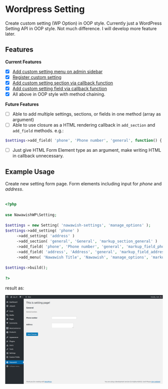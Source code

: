 # Wordpress Setting

Create custom setting (WP Option) in OOP style. Currently just a WordPress Setting API in OOP style. Not much difference. I will develop more feature later.

## Features
**Current Features**
- [x] [Add custom setting menu on admin sidebar](https://developer.wordpress.org/reference/functions/add_menu_page/)
- [x] [Register custom setting](https://developer.wordpress.org/reference/functions/register_setting/)
- [x] [Add custom setting section via callback function](https://codex.wordpress.org/Function_Reference/add_settings_section)
- [x] [Add custom setting field via callback function](https://codex.wordpress.org/Function_Reference/add_settings_field)
- [x] All above in OOP style with method chaining.

**Future Features**
- [ ] Able to add multiple settings, sections, or fields in one method (array as argument)
- [ ] Able to use closure as a HTML rendering callback in `add_section` and `add_field` methods. e.g.:
```php
$settings->add_field( 'phone', 'Phone number', 'general', function() { echo '<input...'; } );

```
- [ ] Just give HTML Form Element type as an argument, make writing HTML in callback unnecessary.
  
  
## Example Usage
Create new setting form page. Form elements including input for *phone* and *address*.

```php

<?php

use NawawishWP\Setting;

$settings = new Setting( 'nawawish-settings', 'manage_options' );
$settings->add_setting( 'phone' )
	 ->add_setting( 'address' )
	 ->add_section( 'general', 'General', 'markup_section_general' )
	 ->add_field( 'phone', 'Phone number', 'general', 'markup_field_phone' )
	 ->add_field( 'address', 'Address', 'general', 'markup_field_address' )
	 ->add_menu( 'Nawawish Title', 'Nawawish', 'manage_options', 'markup_menu' );

$settings->build();

?>

```


result as:


![Image](screenshot.png?raw=true "Screenshot")
